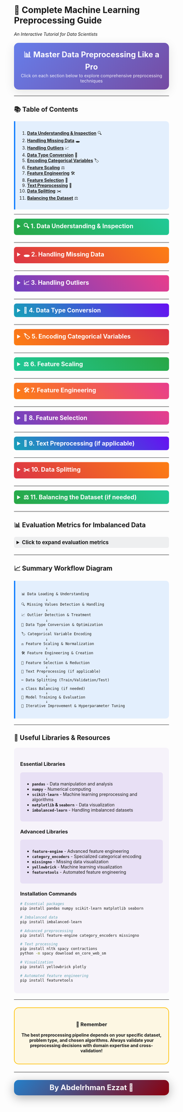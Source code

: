 # 🚀 **Complete Machine Learning Preprocessing Guide**
*An Interactive Tutorial for Data Scientists*

<div style="background: linear-gradient(135deg, #667eea 0%, #764ba2 100%); 
            color: white; 
            padding: 20px; 
            border-radius: 15px; 
            margin: 20px 0; 
            text-align: center;
            box-shadow: 0 8px 32px rgba(0,0,0,0.1);">
    <h2 style="margin: 0; font-size: 1.8em;">📊 Master Data Preprocessing Like a Pro</h2>
    <p style="margin: 5px 0 0 0; opacity: 0.9;">Click on each section below to explore comprehensive preprocessing techniques</p>
</div>

---

## 📚 **Table of Contents**
<div style="background: rgba(0,123,255,0.1); 
            border-left: 4px solid #007bff; 
            padding: 15px; 
            margin: 15px 0; 
            border-radius: 0 10px 10px 0;">

1. **[Data Understanding & Inspection](#1-data-understanding--inspection)** 🔍
2. **[Handling Missing Data](#2-handling-missing-data)** 🕳️
3. **[Handling Outliers](#3-handling-outliers)** 📈
4. **[Data Type Conversion](#4-data-type-conversion)** 🔄
5. **[Encoding Categorical Variables](#5-encoding-categorical-variables)** 🏷️
6. **[Feature Scaling](#6-feature-scaling)** ⚖️
7. **[Feature Engineering](#7-feature-engineering)** 🛠️
8. **[Feature Selection](#8-feature-selection)** 🎯
9. **[Text Preprocessing](#9-text-preprocessing)** 📝
10. **[Data Splitting](#10-data-splitting)** ✂️
11. **[Balancing the Dataset](#11-balancing-the-dataset)** ⚖️

</div>

---

<details>
<summary style="font-size: 1.4em; font-weight: bold; cursor: pointer; padding: 10px; background: linear-gradient(45deg, #28a745, #20c997); color: white; border-radius: 8px; margin: 10px 0;">
    🔍 1. Data Understanding & Inspection
</summary>

<div style="padding: 20px; background: rgba(40, 167, 69, 0.05); border-radius: 10px; margin: 10px 0;">

### **Purpose** 
Get familiar with your dataset structure and identify potential issues early.

### **🎯 Key Steps**
- Load the dataset using appropriate libraries (`pandas`, `numpy`)
- Understand the structure: `.shape`, `.info()`, `.describe()`
- Visual inspection: `.head()`, `.tail()`, `.sample()`
- Identify data types (numerical, categorical, datetime, text, etc.)
- Check for duplicate records

### **✅ Best Practices**
<div style="background: rgba(255, 193, 7, 0.1); border-left: 4px solid #ffc107; padding: 15px; margin: 15px 0;">

- 👉 **Always start with data profiling**
- 👉 **Document your findings**
- 👉 **Look for patterns in missing data**
- 👉 **Check data consistency across columns**

</div>

### **💻 Code Example**
```python
import pandas as pd
import numpy as np
import matplotlib.pyplot as plt
import seaborn as sns

# Load data
df = pd.read_csv('dataset.csv')

# Basic inspection
print(f"Dataset shape    : {df.shape}")
print(f"Dataset info     : {df.info()}")
print(f"Basic statistics :\n{df.describe()}")
print(f"Random sample    :\n{df.sample(5)}")
print(f"Missing values   :\n{df.isnull().sum()}")
print(f"Duplicated rows  : {df.duplicated().sum()}")

# Visual inspection
display(df.head())
display(df.tail())
display(df.sample(5))  # Random sample

# Quick visualization
fig, axes = plt.subplots(2, 2, figsize=(15, 10))
df.hist(bins=20, ax=axes.flatten()[:len(df.select_dtypes(include=[np.number]).columns)])
plt.tight_layout()
plt.show()
```

</div>
</details>

---

<details>
<summary style="font-size: 1.4em; font-weight: bold; cursor: pointer; padding: 10px; background: linear-gradient(45deg, #dc3545, #fd7e14); color: white; border-radius: 8px; margin: 10px 0;">
    🕳️ 2. Handling Missing Data
</summary>

<div style="padding: 20px; background: rgba(220, 53, 69, 0.05); border-radius: 10px; margin: 10px 0;">

### **Purpose**
Deal with incomplete data that can negatively impact model performance.

### **🔍 Detection Methods**
```python
# Count missing values
df.isnull().sum()
df.isnull().sum().sum()  # Total missing values

# Visualize missing patterns
import missingno as msno
msno.matrix(df)
msno.heatmap(df)
```

### **🛠️ Strategies**

#### **1️⃣ Deletion Approach**
<div style="background: rgba(220, 53, 69, 0.1); border-left: 4px solid #dc3545; padding: 10px; margin: 10px 0;">

- **Drop rows**: When missing data is random and dataset is large ⚠️
- **Drop columns**: When >70% values are missing ⚠️

</div>

#### **2️⃣ Imputation Approach**

**📊 Numerical Data:**
- **Mean** (for normal distribution)
- **Median** (for skewed data, robust to outliers)
- **Mode** (for categorical-like numerical data)

**🏷️ Categorical Data:**
- **Mode** (most frequent value)
- **Create "Unknown" category**

**🚀 Advanced Methods:**
- **KNN Imputation**
- **Iterative Imputation**
- **Forward/Backward fill** (for time series)

### **💻 Implementation**
```python
from sklearn.impute import SimpleImputer, KNNImputer, IterativeImputer
import missingno as msno

# Visualize missing values
msno.matrix(df)
plt.show()

# Simple imputation for numerical data
numerical_cols = df.select_dtypes(include=[np.number]).columns
imputer = SimpleImputer(strategy='median')
df[numerical_cols] = imputer.fit_transform(df[numerical_cols])

# Simple imputation for categorical data
categorical_cols = df.select_dtypes(include=['object']).columns
cat_imputer = SimpleImputer(strategy='most_frequent')
df[categorical_cols] = cat_imputer.fit_transform(df[categorical_cols])

# KNN imputation (more sophisticated)
knn_imputer = KNNImputer(n_neighbors=5)
df_numeric_knn = knn_imputer.fit_transform(df[numerical_cols])

# Iterative imputation
iterative_imputer = IterativeImputer(random_state=42)
df_iterative = iterative_imputer.fit_transform(df[numerical_cols])
```

<div style="background: rgba(13, 202, 240, 0.1); border-left: 4px solid #0dcaf0; padding: 15px; margin: 15px 0;">

**💡 Pro Tip:** Always analyze the **missing data pattern** before choosing a strategy. Random missing data can be imputed, but systematic missing patterns might indicate data collection issues.

</div>

</div>
</details>

---

<details>
<summary style="font-size: 1.4em; font-weight: bold; cursor: pointer; padding: 10px; background: linear-gradient(45deg, #6f42c1, #e83e8c); color: white; border-radius: 8px; margin: 10px 0;">
    📈 3. Handling Outliers
</summary>

<div style="padding: 20px; background: rgba(111, 66, 193, 0.05); border-radius: 10px; margin: 10px 0;">

### **Purpose**
Identify and handle extreme values that can skew model performance.

### **🔍 Detection Methods**

#### **1️⃣ Visual Methods**
```python
import matplotlib.pyplot as plt
import seaborn as sns

# Box plots
plt.figure(figsize=(12, 8))
df.boxplot()
plt.xticks(rotation=45)
plt.show()

# Individual box plots
for col in numerical_cols:
    plt.figure(figsize=(8, 6))
    sns.boxplot(y=df[col])
    plt.title(f'Box Plot: {col}')
    plt.show()

# Scatter plots
sns.pairplot(df[numerical_cols])
plt.show()

# Histograms
df[numerical_cols].hist(bins=20, figsize=(15, 10))
plt.tight_layout()
plt.show()
```

#### **2️⃣ Statistical Methods**

**📐 IQR Method:** Values beyond Q1-1.5×IQR or Q3+1.5×IQR
**📊 Z-Score:** Values with |z-score| > 3
**🎯 Modified Z-Score:** Using median absolute deviation

### **🛠️ Treatment Options**

<div style="display: grid; grid-template-columns: 1fr 1fr; gap: 15px; margin: 15px 0;">

<div style="background: rgba(111, 66, 193, 0.1); padding: 15px; border-radius: 8px;">
<strong>🗑️ Remove</strong><br>
Delete outlier records
</div>

<div style="background: rgba(111, 66, 193, 0.1); padding: 15px; border-radius: 8px;">
<strong>🔒 Cap/Floor</strong><br>
Set to percentile limits
</div>

<div style="background: rgba(111, 66, 193, 0.1); padding: 15px; border-radius: 8px;">
<strong>🔄 Transform</strong><br>
Log, square root, Box-Cox
</div>

<div style="background: rgba(111, 66, 193, 0.1); padding: 15px; border-radius: 8px;">
<strong>📦 Binning</strong><br>
Convert to categorical ranges
</div>

</div>

### **💻 Implementation**
```python
from scipy import stats
from scipy.stats import boxcox
import numpy as np

def detect_outliers_iqr(df, column):
    """Detect outliers using IQR method"""
    Q1 = df[column].quantile(0.25)
    Q3 = df[column].quantile(0.75)
    IQR = Q3 - Q1
    lower_bound = Q1 - 1.5 * IQR
    upper_bound = Q3 + 1.5 * IQR
    
    outliers = df[(df[column] < lower_bound) | (df[column] > upper_bound)]
    return outliers, lower_bound, upper_bound

def detect_outliers_zscore(df, column, threshold=3):
    """Detect outliers using Z-score method"""
    z_scores = np.abs(stats.zscore(df[column]))
    outliers = df[z_scores > threshold]
    return outliers

# Example: Handle outliers in a specific column
column = 'price'  # Replace with your column name

# Method 1: IQR Method
outliers, lower, upper = detect_outliers_iqr(df, column)
print(f"Outliers detected: {len(outliers)}")
print(f"Lower bound: {lower:.2f}, Upper bound: {upper:.2f}")

# Remove outliers
df_clean = df[(df[column] >= lower) & (df[column] <= upper)]

# Method 2: Winsorization (Cap/Floor)
df[column] = np.clip(df[column], lower, upper)

# Method 3: Z-Score Method
z_scores = np.abs(stats.zscore(df[numerical_cols]))
df_zscore = df[(z_scores < 3).all(axis=1)]

# Method 4: Log transformation for skewed data
df[f'{column}_log'] = np.log1p(df[column])  # log1p = log(1+x)

# Method 5: Box-Cox transformation
df[f'{column}_boxcox'], lambda_param = boxcox(df[column] + 1)  # +1 to handle zeros
```

<div style="background: rgba(255, 193, 7, 0.1); border-left: 4px solid #ffc107; padding: 15px; margin: 15px 0;">

**⚠️ Important:** Don't automatically remove all outliers! Some might represent important patterns or rare but valid cases. Always investigate the context before deciding on treatment.

</div>

</div>
</details>

---

<details>
<summary style="font-size: 1.4em; font-weight: bold; cursor: pointer; padding: 10px; background: linear-gradient(45deg, #17a2b8, #6610f2); color: white; border-radius: 8px; margin: 10px 0;">
    🔄 4. Data Type Conversion
</summary>

<div style="padding: 20px; background: rgba(23, 162, 184, 0.05); border-radius: 10px; margin: 10px 0;">

### **Purpose**
Ensure data types are appropriate for analysis and modeling.

### **🔄 Common Conversions**

<div style="background: rgba(23, 162, 184, 0.1); padding: 15px; border-radius: 8px; margin: 15px 0;">

- Convert `object` to `category` for categorical data (saves memory)
- Convert `strings` to `datetime` for temporal data
- Convert `categorical text labels` to `numerical codes`
- Convert `boolean strings` to `actual boolean type`

</div>

### **✅ Benefits**
- ✅ **Improved memory efficiency**
- ✅ **Better performance in operations**
- ✅ **Enables appropriate statistical operations**

### **💻 Implementation**
```python
import pandas as pd
import numpy as np

# Before optimization - check current memory usage
print("Memory usage before optimization:")
print(df.info(memory_usage='deep'))

# 1. Convert to category (saves memory for repeated strings)
categorical_columns = ['gender', 'city', 'product_category']
for col in categorical_columns:
    if col in df.columns:
        df[col] = df[col].astype('category')

# 2. Convert to datetime
date_columns = ['purchase_date', 'birth_date', 'registration_date']
for col in date_columns:
    if col in df.columns:
        df[col] = pd.to_datetime(df[col], errors='coerce')

# 3. Convert boolean strings
boolean_mappings = {
    'is_premium': {'True': True, 'False': False, 'true': True, 'false': False},
    'is_active': {'Yes': True, 'No': False, 'Y': True, 'N': False}
}

for col, mapping in boolean_mappings.items():
    if col in df.columns:
        df[col] = df[col].map(mapping)

# 4. Optimize numeric types
# Downcast integers
int_columns = df.select_dtypes(include=['int64']).columns
for col in int_columns:
    df[col] = pd.to_numeric(df[col], downcast='integer')

# Downcast floats
float_columns = df.select_dtypes(include=['float64']).columns
for col in float_columns:
    df[col] = pd.to_numeric(df[col], downcast='float')

# 5. Handle mixed data types
def smart_convert(series):
    """Intelligently convert series to appropriate data type"""
    # Try numeric first
    try:
        return pd.to_numeric(series)
    except:
        pass
    
    # Try datetime
    try:
        return pd.to_datetime(series)
    except:
        pass
    
    # Try boolean
    if series.nunique() <= 2:
        unique_vals = series.unique()
        if set(unique_vals).issubset({'True', 'False', 'true', 'false', '1', '0', 1, 0}):
            return series.map({'True': True, 'False': False, 'true': True, 'false': False, '1': True, '0': False, 1: True, 0: False})
    
    # Default to category if few unique values
    if series.nunique() / len(series) < 0.5:
        return series.astype('category')
    
    return series

# Apply smart conversion to object columns
object_columns = df.select_dtypes(include=['object']).columns
for col in object_columns:
    df[col] = smart_convert(df[col])

# After optimization - check memory usage
print("\nMemory usage after optimization:")
print(df.info(memory_usage='deep'))

# Create a memory usage comparison function
def compare_memory_usage(df_before, df_after):
    """Compare memory usage before and after optimization"""
    memory_before = df_before.memory_usage(deep=True).sum()
    memory_after = df_after.memory_usage(deep=True).sum()
    reduction = (memory_before - memory_after) / memory_before * 100
    
    print(f"Memory before: {memory_before / 1024**2:.2f} MB")
    print(f"Memory after:  {memory_after / 1024**2:.2f} MB")
    print(f"Reduction:     {reduction:.1f}%")
```

<div style="background: rgba(40, 167, 69, 0.1); border-left: 4px solid #28a745; padding: 15px; margin: 15px 0;">

**🚀 Pro Tip:** Proper data type conversion can reduce memory usage by 50-90% for large datasets, significantly improving processing speed!

</div>

</div>
</details>

---

<details>
<summary style="font-size: 1.4em; font-weight: bold; cursor: pointer; padding: 10px; background: linear-gradient(45deg, #fd7e14, #dc3545); color: white; border-radius: 8px; margin: 10px 0;">
    🏷️ 5. Encoding Categorical Variables
</summary>

<div style="padding: 20px; background: rgba(253, 126, 20, 0.05); border-radius: 10px; margin: 10px 0;">

### **Purpose**
Convert categorical data into numerical format for machine learning algorithms.

### **🎯 Encoding Methods**

#### **1️⃣ Label Encoding**
<div style="background: rgba(253, 126, 20, 0.1); padding: 15px; border-radius: 8px; margin: 15px 0;">

- **Best for:** Ordinal features (with natural order)
- **Creates:** Single column with integer values
- **Example:** Education level (High School=0, Bachelor=1, Master=2, PhD=3)

</div>

#### **2️⃣ One-Hot Encoding**
<div style="background: rgba(253, 126, 20, 0.1); padding: 15px; border-radius: 8px; margin: 15px 0;">

- **Best for:** Nominal features (no natural order)
- **Creates:** Multiple binary columns
- **Example:** Color (Red, Blue, Green) → 3 binary columns

</div>

#### **3️⃣ Target/Mean Encoding**
<div style="background: rgba(253, 126, 20, 0.1); padding: 15px; border-radius: 8px; margin: 15px 0;">

- **Best for:** High cardinality categorical features
- **Risk:** Data leakage if not done properly
- **Use with:** Cross-validation and regularization

</div>

#### **4️⃣ Binary Encoding**
<div style="background: rgba(253, 126, 20, 0.1); padding: 15px; border-radius: 8px; margin: 15px 0;">

- **Best for:** High cardinality features (more efficient than one-hot)
- **Creates:** Log₂(n) binary columns

</div>

### **📦 Installation**
```bash
pip install category_encoders
```

### **💻 Implementation**
```python
from sklearn.preprocessing import LabelEncoder, OneHotEncoder
import category_encoders as ce
import pandas as pd

# Sample data
df = pd.DataFrame({
    'education': ['High School', 'Bachelor', 'Master', 'PhD', 'Bachelor'],
    'color': ['Red', 'Blue', 'Green', 'Red', 'Blue'],
    'city': ['NYC', 'LA', 'Chicago', 'NYC', 'Boston'],
    'target': [0, 1, 1, 0, 1]
})

# 1. Label Encoding (for ordinal data)
le = LabelEncoder()
education_order = ['High School', 'Bachelor', 'Master', 'PhD']
df['education_encoded'] = df['education'].map({v: i for i, v in enumerate(education_order)})

# Alternative using LabelEncoder
le = LabelEncoder()
df['education_le'] = le.fit_transform(df['education'])
print("Label Encoding mapping:", dict(zip(le.classes_, le.transform(le.classes_))))

# 2. One-Hot Encoding
# Method 1: Using pandas get_dummies
df_onehot = pd.get_dummies(df, columns=['color'], prefix='color', drop_first=True)

# Method 2: Using sklearn OneHotEncoder
ohe = OneHotEncoder(sparse=False, drop='first')
color_encoded = ohe.fit_transform(df[['color']])
color_columns = [f'color_{cat}' for cat in ohe.categories_[0][1:]]  # Skip first due to drop='first'
df_ohe = pd.concat([df, pd.DataFrame(color_encoded, columns=color_columns)], axis=1)

# 3. Target Encoding (use with caution - potential data leakage)
target_encoder = ce.TargetEncoder()
df['city_target_encoded'] = target_encoder.fit_transform(df['city'], df['target'])

# 4. Binary Encoding (for high cardinality)
binary_encoder = ce.BinaryEncoder()
df_binary = binary_encoder.fit_transform(df['city'])
df = pd.concat([df, df_binary], axis=1)

# 5. Advanced: Frequency Encoding
def frequency_encoding(series):
    """Encode categories by their frequency"""
    frequency_map = series.value_counts().to_dict()
    return series.map(frequency_map)

df['city_frequency'] = frequency_encoding(df['city'])

# 6. Advanced: Mean Encoding with Cross-Validation (safer)
from sklearn.model_selection import KFold

def safe_target_encoding(X, y, column, n_splits=5):
    """Target encoding with cross-validation to prevent leakage"""
    kf = KFold(n_splits=n_splits, shuffle=True, random_state=42)
    encoded = np.zeros(len(X))
    
    for train_idx, val_idx in kf.split(X):
        train_mean = y.iloc[train_idx].groupby(X[column].iloc[train_idx]).mean()
        encoded[val_idx] = X[column].iloc[val_idx].map(train_mean)
    
    return encoded

# Example usage
df['city_safe_target'] = safe_target_encoding(df, df['target'], 'city')

print("Encoding Results:")
print(df.head())
```

### **📊 Comparison Table**

| Method | Use Case | Pros | Cons |
|--------|----------|------|------|
| **Label Encoding** | Ordinal data | Simple, memory efficient | Assumes order, may mislead algorithms |
| **One-Hot Encoding** | Nominal data (low cardinality) | No false relationships | High dimensionality, sparse matrices |
| **Target Encoding** | High cardinality | Compact, captures target relationship | Risk of overfitting, leakage |
| **Binary Encoding** | High cardinality | More compact than one-hot | Less interpretable |

<div style="background: rgba(220, 53, 69, 0.1); border-left: 4px solid #dc3545; padding: 15px; margin: 15px 0;">

**⚠️ Critical:** Always apply the same encoding transformations to both training and test data using the same fitted encoder to avoid data leakage!

</div>

</div>
</details>

---

<details>
<summary style="font-size: 1.4em; font-weight: bold; cursor: pointer; padding: 10px; background: linear-gradient(45deg, #20c997, #28a745); color: white; border-radius: 8px; margin: 10px 0;">
    ⚖️ 6. Feature Scaling
</summary>

<div style="padding: 20px; background: rgba(32, 201, 151, 0.05); border-radius: 10px; margin: 10px 0;">

### **Purpose**
Normalize feature ranges to prevent algorithms from being biased toward features with larger scales.

### **🎯 When Needed**
<div style="background: rgba(32, 201, 151, 0.1); padding: 15px; border-radius: 8px; margin: 15px 0;">

**✅ Scaling Required:**
- **Distance-based algorithms:** KNN, K-Means, SVM
- **Gradient-based algorithms:** Neural Networks, Logistic Regression
- **Regularized algorithms:** Ridge, Lasso, Elastic Net

**❌ Scaling NOT Needed:**
- **Tree-based algorithms:** Random Forest, Decision Trees, XGBoost

</div>

### **📏 Scaling Methods**

#### **1️⃣ MinMaxScaler**
- **Range:** [0, 1]
- **Formula:** (x - min) / (max - min)
- **Best for:** Bounded data, when you know min/max

#### **2️⃣ StandardScaler (Z-score)**
- **Range:** Mean=0, Std=1
- **Formula:** (x - mean) / std
- **Best for:** Normally distributed data

#### **3️⃣ RobustScaler**
- **Uses:** Median and IQR instead of mean and std
- **Best for:** Data with outliers

### **⚠️ Critical Rule**
<div style="background: rgba(220, 53, 69, 0.1); border-left: 4px solid #dc3545; padding: 15px; margin: 15px 0;">

When using **MinMaxScaler** or **StandardScaler**, you should use `fit` on **train data only** and use `transform` on **test data** to prevent data leakage!

</div>

### **💻 Implementation**
```python
from sklearn.preprocessing import MinMaxScaler, StandardScaler, RobustScaler
from sklearn.model_selection import train_test_split
import matplotlib.pyplot as plt
import seaborn as sns

# Sample data preparation
X, y = df.drop('target', axis=1), df['target']
X_train, X_test, y_train, y_test = train_test_split(X, y, test_size=0.2, random_state=42)

# Select numerical columns for scaling
numerical_cols = X.select_dtypes(include=[np.number]).columns.tolist()

# 1. MinMax Scaling
minmax_scaler = MinMaxScaler()
minmax_scaler.fit(X_train[numerical_cols])  # Fit only on training data

X_train_minmax = X_train.copy()
X_test_minmax = X_test.copy()
X_train_minmax[numerical_cols] = minmax_scaler.transform(X_train[numerical_cols])
X_test_minmax[numerical_cols] = minmax_scaler.transform(X_test[numerical_cols])

# 2. Standard Scaling
std_scaler = StandardScaler()
std_scaler.fit(X_train[numerical_cols])

X_train_std = X_train.copy()
X_test_std = X_test.copy()
X_train_std[numerical_cols] = std_scaler.transform(X_train[numerical_cols])
X_test_std[numerical_cols] = std_scaler.transform(X_test[numerical_cols])

# 3. Robust Scaling
robust_scaler = RobustScaler()
robust_scaler.fit(X_train[numerical_cols])

X_train_robust = X_train.copy()
X_test_robust = X_test.copy()
X_train_robust[numerical_cols] = robust_scaler.transform(X_train[numerical_cols])
X_test_robust[numerical_cols] = robust_scaler.transform(X_test[numerical_cols])

# Visualization function
def plot_scaling_comparison(original, minmax, standard, robust, feature_name):
    """Compare different scaling methods visually"""
    fig, axes = plt.subplots(2, 2, figsize=(15, 10))
    
    # Original
    axes[0,0].hist(original, bins=30, alpha=0.7)
    axes[0,0].set_title(f'Original {feature_name}')
    axes[0,0].set_ylabel('Frequency')
    
    # MinMax
    axes[0,1].hist(minmax, bins=30, alpha=0.7, color='orange')
    axes[0,1].set_title(f'MinMax Scaled {feature_name}')
    
    # Standard
    axes[1,0].hist(standard, bins=30, alpha=0.7, color='green')
    axes[1,0].set_title(f'Standard Scaled {feature_name}')
    axes[1,0].set_ylabel('Frequency')
    
    # Robust
    axes[1,1].hist(robust, bins=30, alpha=0.7, color='red')
    axes[1,1].set_title(f'Robust Scaled {feature_name}')
    
    plt.tight_layout()
    plt.show()

# Example visualization (replace 'feature_name' with actual column)
if len(numerical_cols) > 0:
    feature = numerical_cols[0]
    plot_scaling_comparison(
        X_train[feature],
        X_train_minmax[feature],
        X_train_std[feature],
        X_train_robust[feature],
        feature
    )

# Statistical comparison
def scaling_stats(original, scaled, method_name):
    """Print statistics for scaled data"""
    print(f"\n{method_name} Scaling Statistics:")
    print(f"Original - Mean: {original.mean():.3f}, Std: {original.std():.3f}")
    print(f"Scaled   - Mean: {scaled.mean():.3f}, Std: {scaled.std():.3f}")
    print(f"Scaled   - Min: {scaled.min():.3f}, Max: {scaled.max():.3f}")

# Compare all scaling methods
for feature in numerical_cols[:1]:  # Compare first numerical feature
    scaling_stats(X_train[feature], X_train_minmax[feature], "MinMax")
    scaling_stats(X_train[feature], X_train_std[feature], "Standard")
    scaling_stats(X_train[feature], X_train_robust[feature], "Robust")
```

### **🎯 Choosing the Right Scaler**

<div style="background: rgba(23, 162, 184, 0.1); padding: 15px; border-radius: 8px; margin: 15px 0;">

| **Scaler** | **Best For** | **Pros** | **Cons** |
|------------|-------------|----------|----------|
| **MinMaxScaler** | Bounded features, uniform distribution | Fixed range [0,1], preserves relationships | Sensitive to outliers |
| **StandardScaler** | Normal distribution, no outliers | Centers data, unit variance | Assumes normal distribution |
| **RobustScaler** | Features with outliers | Robust to outliers | May not scale to [0,1] |

</div>

<div style="background: rgba(220, 53, 69, 0.1); border-left: 4px solid #dc3545; padding: 15px; margin: 15px 0;">

**⚠️ Remember:** Always fit the scaler on training data only, then transform both training and test data to prevent data leakage!

</div>

</div>
</details>

---

<details>
<summary style="font-size: 1.4em; font-weight: bold; cursor: pointer; padding: 10px; background: linear-gradient(45deg, #fd7e14, #e83e8c); color: white; border-radius: 8px; margin: 10px 0;">
    🛠️ 7. Feature Engineering
</summary>

<div style="padding: 20px; background: rgba(253, 126, 20, 0.05); border-radius: 10px; margin: 10px 0;">

### **Purpose**
Create new features from existing ones to improve model performance and capture domain knowledge.

### **🎯 Common Techniques**

#### **1️⃣ Mathematical Operations**
<div style="background: rgba(253, 126, 20, 0.1); padding: 15px; border-radius: 8px; margin: 15px 0;">

- **Ratios:** income/expense, price/sqft
- **Differences:** current_price - previous_price  
- **Products:** length × width for area
- **Powers:** x², √x for non-linear relationships

</div>

#### **2️⃣ Date/Time Features**
<div style="background: rgba(253, 126, 20, 0.1); padding: 15px; border-radius: 8px; margin: 15px 0;">

- **Extract:** year, month, day, hour, day_of_week
- **Create:** is_weekend, is_holiday, days_since_event
- **Cyclical:** sin/cos transformations for hours, months

</div>

#### **3️⃣ Text Features**
<div style="background: rgba(253, 126, 20, 0.1); padding: 15px; border-radius: 8px; margin: 15px 0;">

- **Length:** character count, word count
- **Patterns:** email domains, phone area codes
- **Sentiment:** positive/negative scoring

</div>

#### **4️⃣ Binning/Discretization**
<div style="background: rgba(253, 126, 20, 0.1); padding: 15px; border-radius: 8px; margin: 15px 0;">

- **Age groups:** 0-18, 19-35, 36-50, 50+
- **Income brackets:** Low, Medium, High
- **Performance tiers:** A, B, C grades

</div>

#### **5️⃣ Polynomial Features**
<div style="background: rgba(253, 126, 20, 0.1); padding: 15px; border-radius: 8px; margin: 15px 0;">

- **Powers:** x², x³ for non-linear patterns
- **Interactions:** x₁×x₂ for feature combinations

</div>

### **🔧 Advanced Tools**
<div style="background: rgba(23, 162, 184, 0.1); border-left: 4px solid #17a2b8; padding: 15px; margin: 15px 0;">

👍 You can also use **Featuretools** for automatic feature engineering

</div>

### **💻 Implementation**
```python
from sklearn.preprocessing import PolynomialFeatures
import pandas as pd
import numpy as np

# Date feature engineering
df['year'] = df['date'].dt.year
df['month'] = df['date'].dt.month
df['day_of_week'] = df['date'].dt.dayofweek
df['is_weekend'] = df['date'].dt.dayofweek >= 5
df['quarter'] = df['date'].dt.quarter

# Cyclical features for time
df['month_sin'] = np.sin(2 * np.pi * df['month'] / 12)
df['month_cos'] = np.cos(2 * np.pi * df['month'] / 12)

# Mathematical operations
df['bmi'] = df['weight'] / (df['height'] ** 2)
df['price_per_sqft'] = df['price'] / df['area']
df['income_expense_ratio'] = df['income'] / df['expense']

# Text features
df['text_length'] = df['description'].str.len()
df['word_count'] = df['description'].str.split().str.len()
df['email_domain'] = df['email'].str.split('@').str[1]

# Binning
df['age_group'] = pd.cut(df['age'], 
                        bins=[0, 18, 35, 50, 100], 
                        labels=['Child', 'Young', 'Adult', 'Senior'])

df['income_bracket'] = pd.qcut(df['income'], 
                              q=3, 
                              labels=['Low', 'Medium', 'High'])

# Polynomial features
poly = PolynomialFeatures(degree=2, include_bias=False)
poly_features = poly.fit_transform(df[['feature1', 'feature2']])
poly_feature_names = poly.get_feature_names_out(['feature1', 'feature2'])

# Create polynomial dataframe
poly_df = pd.DataFrame(poly_features, columns=poly_feature_names)
```

### **💡 Feature Engineering Tips**

<div style="background: rgba(40, 167, 69, 0.1); border-left: 4px solid #28a745; padding: 15px; margin: 15px 0;">

**✅ Best Practices:**
- **Domain Knowledge:** Use business understanding to create meaningful features
- **Validation:** Always validate new features improve model performance  
- **Correlation Check:** Remove highly correlated engineered features
- **Feature Importance:** Use tree-based models to identify valuable features

</div>

</div>
</details>

---

<details>
<summary style="font-size: 1.4em; font-weight: bold; cursor: pointer; padding: 10px; background: linear-gradient(45deg, #6f42c1, #e83e8c); color: white; border-radius: 8px; margin: 10px 0;">
    🎯 8. Feature Selection
</summary>

<div style="padding: 20px; background: rgba(111, 66, 193, 0.05); border-radius: 10px; margin: 10px 0;">

### **Purpose**
Select the most relevant features to improve model performance and reduce overfitting.

### **✅ Benefits**
<div style="background: rgba(111, 66, 193, 0.1); padding: 15px; border-radius: 8px; margin: 15px 0;">

- ✅ **Reduces overfitting**
- ✅ **Improves model interpretability**  
- ✅ **Decreases training time**
- ✅ **Reduces storage requirements**

</div>

### **🔍 Selection Methods**

#### **1️⃣ Filter Methods (Statistical)**
<div style="background: rgba(111, 66, 193, 0.1); padding: 15px; border-radius: 8px; margin: 15px 0;">

- **Correlation Matrix:** Remove highly correlated features (>0.95)
- **Chi-square Test:** For categorical features vs categorical target
- **ANOVA F-test:** For numerical features vs categorical target  
- **Mutual Information:** Measures dependency between features and target

</div>

#### **2️⃣ Wrapper Methods**
<div style="background: rgba(111, 66, 193, 0.1); padding: 15px; border-radius: 8px; margin: 15px 0;">

- **Recursive Feature Elimination (RFE):** Iteratively remove features
- **Forward/Backward Selection:** Add/remove features stepwise

</div>

#### **3️⃣ Embedded Methods**
<div style="background: rgba(111, 66, 193, 0.1); padding: 15px; border-radius: 8px; margin: 15px 0;">

- **L1 Regularization (Lasso):** Automatically selects features
- **Tree-based Feature Importance:** From Random Forest, XGBoost

</div>

### **🔧 Advanced Tip**
<div style="background: rgba(23, 162, 184, 0.1); border-left: 4px solid #17a2b8; padding: 15px; margin: 15px 0;">

You can also use **SelectFromModel** with **Lasso** for automatic feature selection

</div>

### **💻 Implementation**
```python
from sklearn.feature_selection import SelectKBest, chi2, f_classif, RFE, SelectFromModel
from sklearn.ensemble import RandomForestClassifier
from sklearn.linear_model import Lasso
import seaborn as sns
import numpy as np

# 1. Correlation Analysis
corr_matrix = df.corr()
plt.figure(figsize=(12, 10))
sns.heatmap(corr_matrix, annot=True, cmap='coolwarm', center=0)
plt.title('Feature Correlation Matrix')
plt.show()

# Remove highly correlated features
def remove_correlated_features(df, threshold=0.95):
    """Remove features with correlation > threshold"""
    corr_matrix = df.corr().abs()
    upper_triangle = corr_matrix.where(
        np.triu(np.ones(corr_matrix.shape), k=1).astype(bool))
    
    high_corr_features = [column for column in upper_triangle.columns 
                         if any(upper_triangle[column] > threshold)]
    
    return df.drop(columns=high_corr_features), high_corr_features

df_reduced, removed_features = remove_correlated_features(df[numerical_cols])
print(f"Removed highly correlated features: {removed_features}")

# 2. Chi-square for categorical features
chi2_selector = SelectKBest(chi2, k=10)
X_chi2 = chi2_selector.fit_transform(X_categorical, y)
chi2_scores = chi2_selector.scores_
chi2_features = X_categorical.columns[chi2_selector.get_support()]

print("Top Chi-square features:")
feature_scores = list(zip(chi2_features, chi2_scores[chi2_selector.get_support()]))
for feature, score in sorted(feature_scores, key=lambda x: x[1], reverse=True):
    print(f"{feature}: {score:.2f}")

# 3. ANOVA F-test for numerical features
f_selector = SelectKBest(f_classif, k=10)
X_f = f_selector.fit_transform(X_numerical, y)
f_scores = f_selector.scores_
f_features = X_numerical.columns[f_selector.get_support()]

# 4. RFE with Random Forest
rf = RandomForestClassifier(n_estimators=100, random_state=42)
rfe = RFE(estimator=rf, n_features_to_select=10, step=1)
X_rfe = rfe.fit_transform(X, y)

selected_features_rfe = X.columns[rfe.support_]
feature_ranking = rfe.ranking_

print("RFE Selected Features:")
for i, feature in enumerate(selected_features_rfe):
    print(f"{feature}: Rank {feature_ranking[X.columns.get_loc(feature)]}")

# 5. Lasso Feature Selection
lasso = Lasso(alpha=0.01, random_state=42)
lasso_selector = SelectFromModel(lasso)
X_lasso = lasso_selector.fit_transform(X, y)

selected_features_lasso = X.columns[lasso_selector.get_support()]
print(f"Lasso selected {len(selected_features_lasso)} features:")
print(selected_features_lasso.tolist())

# 6. Feature Importance from Random Forest
rf.fit(X, y)
feature_importance = pd.DataFrame({
    'feature': X.columns,
    'importance': rf.feature_importances_
}).sort_values('importance', ascending=False)

print("Top 10 Important Features:")
print(feature_importance.head(10))

# Visualization
plt.figure(figsize=(10, 8))
top_features = feature_importance.head(15)
sns.barplot(data=top_features, y='feature', x='importance')
plt.title('Top 15 Feature Importances (Random Forest)')
plt.xlabel('Importance Score')
plt.tight_layout()
plt.show()
```

### **📊 Feature Selection Comparison**

<div style="background: rgba(111, 66, 193, 0.1); padding: 15px; border-radius: 8px; margin: 15px 0;">

| **Method** | **Type** | **Best For** | **Pros** | **Cons** |
|------------|----------|--------------|----------|----------|
| **Correlation** | Filter | Linear relationships | Fast, simple | Misses non-linear relationships |
| **Chi-square** | Filter | Categorical features | Statistical significance | Only for categorical |
| **ANOVA F-test** | Filter | Numerical features | Statistical foundation | Assumes normal distribution |
| **RFE** | Wrapper | Any algorithm | Algorithm-specific | Computationally expensive |
| **Lasso** | Embedded | Linear models | Automatic selection | Linear assumptions |
| **Tree Importance** | Embedded | Tree models | Handles non-linearity | Model-specific |

</div>

</div>
</details>

---

<details>
<summary style="font-size: 1.4em; font-weight: bold; cursor: pointer; padding: 10px; background: linear-gradient(45deg, #17a2b8, #6610f2); color: white; border-radius: 8px; margin: 10px 0;">
    📝 9. Text Preprocessing (if applicable)
</summary>

<div style="padding: 20px; background: rgba(23, 162, 184, 0.05); border-radius: 10px; margin: 10px 0;">

### **Purpose**
Clean and prepare text data for NLP and machine learning tasks.

### **🔄 Common Steps**

#### **1️⃣ Basic Cleaning**
<div style="background: rgba(23, 162, 184, 0.1); padding: 15px; border-radius: 8px; margin: 15px 0;">

- **Lowercasing:** Convert all text to lowercase
- **Remove punctuation:** Clean special characters  
- **Remove extra whitespace:** Handle spacing issues
- **Handle encoding:** Fix UTF-8, ASCII issues

</div>

#### **2️⃣ Tokenization**
<div style="background: rgba(23, 162, 184, 0.1); padding: 15px; border-radius: 8px; margin: 15px 0;">

- **Split text:** Into individual words/tokens
- **Handle contractions:** don't → do not

</div>

#### **3️⃣ Stopwords Removal**
<div style="background: rgba(23, 162, 184, 0.1); padding: 15px; border-radius: 8px; margin: 15px 0;">

- **Remove common words:** the, and, or, etc.
- **Language-specific:** Use appropriate stopword lists

</div>

#### **4️⃣ Normalization**
<div style="background: rgba(23, 162, 184, 0.1); padding: 15px; border-radius: 8px; margin: 15px 0;">

- **Stemming:** Reduce words to root form (running → run)
- **Lemmatization:** Reduce to dictionary form (better → good)

</div>

#### **5️⃣ Vectorization**
<div style="background: rgba(23, 162, 184, 0.1); padding: 15px; border-radius: 8px; margin: 15px 0;">

- **Bag of Words:** Count frequency of words
- **TF-IDF:** Term frequency-inverse document frequency  
- **Word Embeddings:** Word2Vec, GloVe, FastText

</div>

### **🔧 Advanced Tools**
<div style="background: rgba(40, 167, 69, 0.1); border-left: 4px solid #28a745; padding: 15px; margin: 15px 0;">

👉 You can also use **Contractions** for fixing contractions in text  
👉 You can also use **spaCy** for more advanced text processing

</div>

### **💻 Implementation**
```python
import nltk
from nltk.corpus import stopwords
from nltk.stem import PorterStemmer, WordNetLemmatizer
from sklearn.feature_extraction.text import TfidfVectorizer, CountVectorizer
import re
import contractions
import spacy

# Download required NLTK data
nltk.download('stopwords')
nltk.download('wordnet')
nltk.download('punkt')

# Initialize tools
stop_words = set(stopwords.words('english'))
stemmer = PorterStemmer()
lemmatizer = WordNetLemmatizer()

def preprocess_text(text, use_lemmatizer=False):
    """Comprehensive text preprocessing function"""
    # Handle contractions
    text = contractions.fix(text)
    
    # Lowercase
    text = text.lower()
    
    # Remove URLs, emails, and special patterns
    text = re.sub(r'http\S+|www\S+|https\S+', '', text, flags=re.MULTILINE)
    text = re.sub(r'\S+@\S+', '', text)
    
    # Remove punctuation and numbers
    text = re.sub(r'[^a-zA-Z\s]', '', text)
    
    # Remove extra whitespace
    text = re.sub(r'\s+', ' ', text).strip()
    
    # Tokenize
    tokens = text.split()
    
    # Remove stopwords and apply stemming/lemmatization
    if use_lemmatizer:
        tokens = [lemmatizer.lemmatize(word) for word in tokens 
                 if word not in stop_words and len(word) > 2]
    else:
        tokens = [stemmer.stem(word) for word in tokens 
                 if word not in stop_words and len(word) > 2]
    
    return ' '.join(tokens)

# Apply preprocessing
df['cleaned_text'] = df['text'].apply(lambda x: preprocess_text(x, use_lemmatizer=True))

# Advanced preprocessing with spaCy
nlp = spacy.load('en_core_web_sm')

def spacy_preprocess(text):
    """Advanced preprocessing using spaCy"""
    doc = nlp(text)
    
    # Extract lemmatized tokens, remove stop words and punctuation
    tokens = [token.lemma_.lower() for token in doc 
             if not token.is_stop and not token.is_punct 
             and not token.is_space and len(token.text) > 2]
    
    return ' '.join(tokens)

df['spacy_cleaned'] = df['text'].apply(spacy_preprocess)

# Vectorization
# 1. Bag of Words
bow_vectorizer = CountVectorizer(max_features=1000, ngram_range=(1, 2))
bow_features = bow_vectorizer.fit_transform(df['cleaned_text'])

# 2. TF-IDF
tfidf_vectorizer = TfidfVectorizer(max_features=1000, ngram_range=(1, 2), 
                                  min_df=2, max_df=0.95)
tfidf_features = tfidf_vectorizer.fit_transform(df['cleaned_text'])

# Get feature names
bow_feature_names = bow_vectorizer.get_feature_names_out()
tfidf_feature_names = tfidf_vectorizer.get_feature_names_out()

print(f"Bag of Words features: {bow_features.shape}")
print(f"TF-IDF features: {tfidf_features.shape}")

# Feature analysis
def analyze_text_features(vectorizer, features, feature_names, top_n=10):
    """Analyze most important text features"""
    # Sum features across all documents
    feature_sums = np.array(features.sum(axis=0)).flatten()
    
    # Create feature importance dataframe
    feature_importance = pd.DataFrame({
        'feature': feature_names,
        'importance': feature_sums
    }).sort_values('importance', ascending=False)
    
    print(f"Top {top_n} most frequent features:")
    print(feature_importance.head(top_n))
    
    return feature_importance

# Analyze features
bow_importance = analyze_text_features(bow_vectorizer, bow_features, bow_feature_names)
tfidf_importance = analyze_text_features(tfidf_vectorizer, tfidf_features, tfidf_feature_names)
```

### **📊 Text Preprocessing Comparison**

<div style="background: rgba(23, 162, 184, 0.1); padding: 15px; border-radius: 8px; margin: 15px 0;">

| **Method** | **Purpose** | **Pros** | **Cons** |
|------------|-------------|----------|----------|
| **Stemming** | Root form reduction | Fast, simple | Can be aggressive, lose meaning |
| **Lemmatization** | Dictionary form | Maintains meaning | Slower, requires POS tags |
| **Bag of Words** | Word frequency | Simple, interpretable | Loses word order, sparse |
| **TF-IDF** | Weighted frequency | Reduces common word impact | Still loses context |
| **Word Embeddings** | Dense representations | Captures semantics | Requires pre-training |

</div>

</div>
</details>

---

<details>
<summary style="font-size: 1.4em; font-weight: bold; cursor: pointer; padding: 10px; background: linear-gradient(45deg, #dc3545, #fd7e14); color: white; border-radius: 8px; margin: 10px 0;">
    ✂️ 10. Data Splitting
</summary>

<div style="padding: 20px; background: rgba(220, 53, 69, 0.05); border-radius: 10px; margin: 10px 0;">

### **Purpose**
Separate data into training and testing sets to evaluate model performance on unseen data.

### **📊 Common Split Ratios**
<div style="background: rgba(220, 53, 69, 0.1); padding: 15px; border-radius: 8px; margin: 15px 0;">

- **80/20** (Train/Test)
- **70/30** (Train/Test)  
- **60/20/20** (Train/Validation/Test)

</div>

### **🔄 Types of Splitting**

#### **1️⃣ Random Split**
<div style="background: rgba(220, 53, 69, 0.1); padding: 15px; border-radius: 8px; margin: 15px 0;">

- **Good for:** Independent observations
- **Use:** `train_test_split()`

</div>

#### **2️⃣ Stratified Split**
<div style="background: rgba(220, 53, 69, 0.1); padding: 15px; border-radius: 8px; margin: 15px 0;">

- **Good for:** Imbalanced datasets
- **Maintains:** Class distribution in both sets

</div>

#### **3️⃣ Time-based Split**
<div style="background: rgba(220, 53, 69, 0.1); padding: 15px; border-radius: 8px; margin: 15px 0;">

- **Good for:** Time series data
- **Rule:** Train on past, test on future

</div>

#### **4️⃣ Cross-validation**
<div style="background: rgba(220, 53, 69, 0.1); padding: 15px; border-radius: 8px; margin: 15px 0;">

- **K-fold:** Split data into k folds
- **Stratified K-fold:** Maintains class distribution
- **Time series split:** Respects temporal order

</div>

### **⚠️ Important Note**
<div style="background: rgba(255, 193, 7, 0.1); border-left: 4px solid #ffc107; padding: 15px; margin: 15px 0;">

Use `cross_val_score` or `cross_validate` for model evaluation across folds.

</div>

### **💻 Implementation**
```python
from sklearn.model_selection import (train_test_split, StratifiedKFold, 
                                   TimeSeriesSplit, cross_val_score, 
                                   GridSearchCV)
import numpy as np

# 1. Basic random split
X_train, X_test, y_train, y_test = train_test_split(
    X, y, test_size=0.2, random_state=42)

print(f"Training set size: {X_train.shape}")
print(f"Test set size: {X_test.shape}")

# 2. Stratified split for imbalanced data
X_train_strat, X_test_strat, y_train_strat, y_test_strat = train_test_split(
    X, y, test_size=0.2, stratify=y, random_state=42)

# Check class distribution
print("Original distribution:", np.bincount(y) / len(y))
print("Training distribution:", np.bincount(y_train_strat) / len(y_train_strat))
print("Test distribution:", np.bincount(y_test_strat) / len(y_test_strat))

# 3. Three-way split (Train/Validation/Test)
X_temp, X_test, y_temp, y_test = train_test_split(
    X, y, test_size=0.2, random_state=42, stratify=y)

X_train, X_val, y_train, y_val = train_test_split(
    X_temp, y_temp, test_size=0.25, random_state=42, stratify=y_temp)  # 0.25 * 0.8 = 0.2

print(f"Training: {len(X_train)} ({len(X_train)/len(X)*100:.1f}%)")
print(f"Validation: {len(X_val)} ({len(X_val)/len(X)*100:.1f}%)")
print(f"Test: {len(X_test)} ({len(X_test)/len(X)*100:.1f}%)")

# 4. Time series split
if 'date' in df.columns:
    # Sort by date
    df_sorted = df.sort_values('date')
    
    # Manual time-based split
    train_size = int(0.8 * len(df_sorted))
    train_data = df_sorted[:train_size]
    test_data = df_sorted[train_size:]
    
    print(f"Training period: {train_data['date'].min()} to {train_data['date'].max()}")
    print(f"Test period: {test_data['date'].min()} to {test_data['date'].max()}")

# Time series cross-validation
tscv = TimeSeriesSplit(n_splits=5)
for fold, (train_idx, test_idx) in enumerate(tscv.split(X)):
    X_train_fold, X_test_fold = X.iloc[train_idx], X.iloc[test_idx]
    y_train_fold, y_test_fold = y.iloc[train_idx], y.iloc[test_idx]
    
    print(f"Fold {fold+1}: Train size={len(X_train_fold)}, Test size={len(X_test_fold)}")

# 5. K-Fold Cross-Validation
from sklearn.ensemble import RandomForestClassifier

# Standard K-Fold
cv_scores = cross_val_score(RandomForestClassifier(random_state=42), 
                           X, y, cv=5, scoring='accuracy')
print(f"CV Accuracy: {cv_scores.mean():.3f} (+/- {cv_scores.std() * 2:.3f})")

# Stratified K-Fold
skf = StratifiedKFold(n_splits=5, shuffle=True, random_state=42)
strat_scores = cross_val_score(RandomForestClassifier(random_state=42), 
                              X, y, cv=skf, scoring='accuracy')
print(f"Stratified CV Accuracy: {strat_scores.mean():.3f} (+/- {strat_scores.std() * 2:.3f})")

# 6. Cross-validation with multiple metrics
from sklearn.model_selection import cross_validate

scoring = ['accuracy', 'precision_macro', 'recall_macro', 'f1_macro']
cv_results = cross_validate(RandomForestClassifier(random_state=42), 
                           X, y, cv=5, scoring=scoring)

for metric in scoring:
    scores = cv_results[f'test_{metric}']
    print(f"{metric.upper()}: {scores.mean():.3f} (+/- {scores.std() * 2:.3f})")
```

### **📊 Cross-Validation Strategies**

<div style="background: rgba(220, 53, 69, 0.1); padding: 15px; border-radius: 8px; margin: 15px 0;">

| **Strategy** | **Use Case** | **Pros** | **Cons** |
|--------------|--------------|----------|----------|
| **K-Fold** | General purpose | Robust estimates | May not preserve class distribution |
| **Stratified K-Fold** | Imbalanced data | Preserves class ratios | Requires categorical target |
| **Time Series Split** | Temporal data | Respects time order | Smaller training sets in early folds |
| **Leave-One-Out** | Small datasets | Maximum training data | Computationally expensive |

</div>

</div>
</details>

---

<details>
<summary style="font-size: 1.4em; font-weight: bold; cursor: pointer; padding: 10px; background: linear-gradient(45deg, #28a745, #20c997); color: white; border-radius: 8px; margin: 10px 0;">
    ⚖️ 11. Balancing the Dataset (if needed)
</summary>

<div style="padding: 20px; background: rgba(40, 167, 69, 0.05); border-radius: 10px; margin: 10px 0;">

### **Purpose**
Address class imbalance that can lead to biased model predictions.

### **🎯 When to Use**
<div style="background: rgba(40, 167, 69, 0.1); padding: 15px; border-radius: 8px; margin: 15px 0;">

- 👉 **Imbalanced classification problems**
- 👉 **Minority class < 10–20% of total data**
- 👉 **When accuracy alone is not sufficient** (e.g., fraud detection, medical diagnosis)

</div>

### **🔄 Techniques**

#### **1️⃣ Oversampling**
<div style="background: rgba(40, 167, 69, 0.1); padding: 15px; border-radius: 8px; margin: 15px 0;">

- **SMOTE** (Synthetic Minority Oversampling Technique): Creates synthetic samples from the minority class
- **ADASYN**: Adaptive version of SMOTE, focuses more on difficult examples
- **Random Oversampling**: Duplicates existing samples from the minority class
- **BorderlineSMOTE**: Oversamples near the decision boundary

</div>

#### **2️⃣ Undersampling**
<div style="background: rgba(40, 167, 69, 0.1); padding: 15px; border-radius: 8px; margin: 15px 0;">

- **Random Undersampling**: Removes samples from the majority class
- **Tomek Links**: Removes majority samples that are borderline
- **Edited Nearest Neighbors**: Removes noisy or ambiguous samples

</div>

#### **3️⃣ Algorithmic Approaches**
<div style="background: rgba(40, 167, 69, 0.1); padding: 15px; border-radius: 8px; margin: 15px 0;">

- **Class Weights**: Increase penalty for misclassifying minority class
- **Cost-sensitive Learning**: Custom loss functions for imbalance
- **Ensemble Methods**: Use balanced subsets in ensemble models (e.g., BalancedRandomForest)

</div>

### **🔄 Avoiding Data Leakage with imblearn.pipeline**

<div style="background: rgba(220, 53, 69, 0.1); border-left: 4px solid #dc3545; padding: 15px; margin: 15px 0;">

When oversampling is done **before** splitting data (train/test), it leaks information from the test set into training.  
To prevent this, use `imblearn.pipeline.Pipeline` to perform oversampling **inside the cross-validation loop**:

</div>

### **💻 Implementation**
```python
from imblearn.over_sampling import SMOTE, ADASYN, RandomOverSampler, BorderlineSMOTE
from imblearn.under_sampling import RandomUnderSampler, TomekLinks, EditedNearestNeighbours
from imblearn.pipeline import Pipeline
from sklearn.ensemble import RandomForestClassifier
from sklearn.model_selection import cross_val_score
from collections import Counter
import numpy as np

# Check original distribution
print("Original distribution:", Counter(y))

# 1. SMOTE Oversampling
smote = SMOTE(random_state=42)
X_smote, y_smote = smote.fit_resample(X, y)
print("After SMOTE:", Counter(y_smote))

# 2. ADASYN (Adaptive Synthetic Sampling)
adasyn = ADASYN(random_state=42)
X_adasyn, y_adasyn = adasyn.fit_resample(X, y)
print("After ADASYN:", Counter(y_adasyn))

# 3. Random Oversampling
ros = RandomOverSampler(random_state=42)
X_ros, y_ros = ros.fit_resample(X, y)
print("After Random Oversampling:", Counter(y_ros))

# 4. Borderline SMOTE
borderline_smote = BorderlineSMOTE(random_state=42)
X_borderline, y_borderline = borderline_smote.fit_resample(X, y)
print("After Borderline SMOTE:", Counter(y_borderline))

# 5. Random Undersampling
rus = RandomUnderSampler(random_state=42)
X_rus, y_rus = rus.fit_resample(X, y)
print("After Random Undersampling:", Counter(y_rus))

# 6. Tomek Links
tomek = TomekLinks()
X_tomek, y_tomek = tomek.fit_resample(X, y)
print("After Tomek Links:", Counter(y_tomek))

# 7. Safe Pipeline with Cross-Validation (RECOMMENDED)
# Build pipeline with oversampling and classifier
pipeline = Pipeline([
    ('smote', SMOTE(random_state=42)),
    ('classifier', RandomForestClassifier(class_weight='balanced', random_state=42))
])

# Cross-validation with safe oversampling inside folds
scores = cross_val_score(pipeline, X, y, cv=5, scoring='f1_macro')
print(f"Pipeline F1 Scores: {scores}")
print(f"Average F1: {scores.mean():.3f} (+/- {scores.std() * 2:.3f})")

# 8. Class Weights Approach (Alternative to sampling)
# This doesn't change the data size, just adjusts algorithm behavior
rf_balanced = RandomForestClassifier(class_weight='balanced', random_state=42)
balanced_scores = cross_val_score(rf_balanced, X, y, cv=5, scoring='f1_macro')
print(f"Balanced RF F1: {balanced_scores.mean():.3f} (+/- {balanced_scores.std() * 2:.3f})")

# 9. Custom class weights
class_weights = {0: 1, 1: 10}  # Give 10x weight to minority class
rf_custom = RandomForestClassifier(class_weight=class_weights, random_state=42)
custom_scores = cross_val_score(rf_custom, X, y, cv=5, scoring='f1_macro')
print(f"Custom Weighted RF F1: {custom_scores.mean():.3f} (+/- {custom_scores.std() * 2:.3f})")

# 10. Comparison of methods
methods = {
    'Original': (X, y),
    'SMOTE': (X_smote, y_smote),
    'ADASYN': (X_adasyn, y_adasyn),
    'Random Oversample': (X_ros, y_ros),
    'Random Undersample': (X_rus, y_rus)
}

results = {}
for name, (X_method, y_method) in methods.items():
    if name == 'Original':
        clf = RandomForestClassifier(class_weight='balanced', random_state=42)
    else:
        clf = RandomForestClassifier(random_state=42)
    
    scores = cross_val_score(clf, X_method, y_method, cv=5, scoring='f1_macro')
    results[name] = scores.mean()

# Display results
print("\nMethod Comparison (F1-Score):")
for method, score in sorted(results.items(), key=lambda x: x[1], reverse=True):
    print(f"{method:20}: {score:.3f}")
```

### **📊 Sampling Methods Comparison**

<div style="background: rgba(40, 167, 69, 0.1); padding: 15px; border-radius: 8px; margin: 15px 0;">

| **Method** | **Type** | **Pros** | **Cons** |
|------------|----------|----------|----------|
| **SMOTE** | Oversample | Creates realistic synthetic samples | May create noise in complex datasets |
| **ADASYN** | Oversample | Focuses on difficult cases | Can increase class overlap |
| **Random Oversample** | Oversample | Simple, preserves all information | Risk of overfitting |
| **Random Undersample** | Undersample | Reduces training time | Loss of potentially useful information |
| **Tomek Links** | Undersample | Removes borderline cases | May remove useful boundary information |
| **Class Weights** | Algorithmic | No data modification | Algorithm-dependent effectiveness |

</div>

</div>
</details>

---

## 📊 **Evaluation Metrics for Imbalanced Data**

<details>
<summary style="font-size: 1.2em; font-weight: bold; cursor: pointer; padding: 8px; background: rgba(108, 117, 125, 0.1); border-radius: 6px; margin: 8px 0;">
    Click to expand evaluation metrics
</summary>

<div style="padding: 15px; background: rgba(108, 117, 125, 0.05); border-radius: 8px; margin: 10px 0;">

### **Beyond Accuracy**
<div style="background: rgba(108, 117, 125, 0.1); padding: 15px; border-radius: 8px; margin: 15px 0;">

- **Precision**: $TP / (TP + FP)$ - How many positive predictions were correct?
- **Recall (Sensitivity)**: $TP / (TP + FN)$ - How many actual positives were found?
- **F1-Score**: Harmonic mean of precision and recall
- **ROC-AUC**: Area under the receiver operating characteristic curve
- **PR-AUC**: Area under the precision-recall curve (better for imbalanced data)

</div>

### **✅ Key Recommendation**
<div style="background: rgba(40, 167, 69, 0.1); border-left: 4px solid #28a745; padding: 15px; margin: 15px 0;">

Use **PR-AUC** instead of **ROC-AUC** when the dataset is **highly imbalanced**.

</div>

### **💻 Code Example**
```python
from sklearn.metrics import (classification_report, confusion_matrix, 
                           roc_auc_score, average_precision_score,
                           precision_recall_curve, roc_curve)
import matplotlib.pyplot as plt

# Make predictions
y_pred = model.predict(X_test)
y_pred_proba = model.predict_proba(X_test)[:, 1]

# Comprehensive evaluation
print("Classification Report:")
print(classification_report(y_test, y_pred))
print(f"ROC-AUC: {roc_auc_score(y_test, y_pred_proba):.3f}")
print(f"PR-AUC: {average_precision_score(y_test, y_pred_proba):.3f}")
print("Confusion Matrix:")
print(confusion_matrix(y_test, y_pred))

# Visualizations
fig, axes = plt.subplots(1, 2, figsize=(15, 6))

# ROC Curve
fpr, tpr, _ = roc_curve(y_test, y_pred_proba)
axes[0].plot(fpr, tpr, label=f'ROC Curve (AUC = {roc_auc_score(y_test, y_pred_proba):.3f})')
axes[0].plot([0, 1], [0, 1], 'k--', label='Random')
axes[0].set_xlabel('False Positive Rate')
axes[0].set_ylabel('True Positive Rate')
axes[0].set_title('ROC Curve')
axes[0].legend()

# Precision-Recall Curve
precision, recall, _ = precision_recall_curve(y_test, y_pred_proba)
axes[1].plot(recall, precision, label=f'PR Curve (AUC = {average_precision_score(y_test, y_pred_proba):.3f})')
axes[1].set_xlabel('Recall')
axes[1].set_ylabel('Precision')
axes[1].set_title('Precision-Recall Curve')
axes[1].legend()

plt.tight_layout()
plt.show()
```

</div>
</details>

---

## 📈 **Summary Workflow Diagram**

<div style="background: rgba(0,123,255,0.1); 
            border-left: 4px solid #007bff; 
            padding: 20px; 
            margin: 20px 0; 
            border-radius: 0 10px 10px 0;
            font-family: 'Courier New', monospace;">

```
📊 Data Loading & Understanding
           ↓
🔍 Missing Values Detection & Handling
           ↓
📈 Outlier Detection & Treatment
           ↓
🔄 Data Type Conversion & Optimization
           ↓
🏷️ Categorical Variable Encoding
           ↓
⚖️ Feature Scaling & Normalization
           ↓
🛠️ Feature Engineering & Creation
           ↓
🎯 Feature Selection & Reduction
           ↓
📝 Text Preprocessing (if applicable)
           ↓
✂️ Data Splitting (Train/Validation/Test)
           ↓
⚖️ Class Balancing (if needed)
           ↓
🤖 Model Training & Evaluation
           ↓
🔁 Iterative Improvement & Hyperparameter Tuning
```

</div>

---

## 🔗 **Useful Libraries & Resources**

<div style="background: rgba(111, 66, 193, 0.05); 
            padding: 20px; 
            border-radius: 10px; 
            margin: 20px 0;">

### **Essential Libraries**
<div style="background: rgba(111, 66, 193, 0.1); padding: 15px; border-radius: 8px; margin: 15px 0;">

- **`pandas`** - Data manipulation and analysis
- **`numpy`** - Numerical computing  
- **`scikit-learn`** - Machine learning preprocessing and algorithms
- **`matplotlib` & `seaborn`** - Data visualization
- **`imbalanced-learn`** - Handling imbalanced datasets

</div>

### **Advanced Libraries**
<div style="background: rgba(111, 66, 193, 0.1); padding: 15px; border-radius: 8px; margin: 15px 0;">

- **`feature-engine`** - Advanced feature engineering
- **`category_encoders`** - Specialized categorical encoding
- **`missingno`** - Missing data visualization  
- **`yellowbrick`** - Machine learning visualization
- **`featuretools`** - Automated feature engineering

</div>

### **Installation Commands**
```bash
# Essential packages
pip install pandas numpy scikit-learn matplotlib seaborn

# Imbalanced data
pip install imbalanced-learn

# Advanced preprocessing
pip install feature-engine category_encoders missingno

# Text processing
pip install nltk spacy contractions
python -m spacy download en_core_web_sm

# Visualization
pip install yellowbrick plotly

# Automated feature engineering
pip install featuretools
```

</div>

---

<div style="background: rgba(255, 193, 7, 0.1); 
            border: 2px solid #ffc107; 
            padding: 20px; 
            border-radius: 15px; 
            margin: 25px 0; 
            text-align: center;">

### **🤔 Remember**

**The best preprocessing pipeline depends on your specific dataset, problem type, and chosen algorithms. Always validate your preprocessing decisions with domain expertise and cross-validation!**

</div>

---

<div style="background: linear-gradient(135deg, rgb(37, 127, 201), #8b000e); 
            color: #ffffff; 
            width: 100%; 
            height: 50px; 
            text-align: center; 
            font-weight: bold; 
            line-height: 50px; 
            margin: 25px 0; 
            font-size: 24px; 
            border-radius: 15px; 
            box-shadow: 0 8px 32px rgba(0, 0, 0, 0.3);">
    By Abdelrhman Ezzat 🫡
</div>